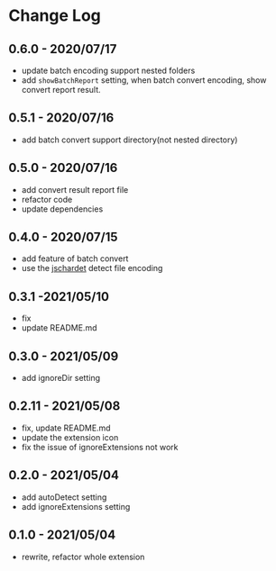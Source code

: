 # Change Log

## 0.6.0 - 2020/07/17

- update batch encoding support nested folders
- add `showBatchReport` setting, when batch convert encoding, show convert report result.

## 0.5.1 - 2020/07/16

- add batch convert support directory(not nested directory)

## 0.5.0 - 2020/07/16

- add convert result report file
- refactor code
- update dependencies

## 0.4.0 - 2020/07/15

- add feature of batch convert
- use the [jschardet](https://github.com/aadsm/jschardet) detect file encoding

## 0.3.1 -2021/05/10

- fix
- update README.md

## 0.3.0 - 2021/05/09

- add ignoreDir setting

## 0.2.11 - 2021/05/08

- fix, update README.md
- update the extension icon
- fix the issue of ignoreExtensions not work

## 0.2.0 - 2021/05/04

- add autoDetect setting
- add ignoreExtensions setting

## 0.1.0 - 2021/05/04

- rewrite, refactor whole extension
